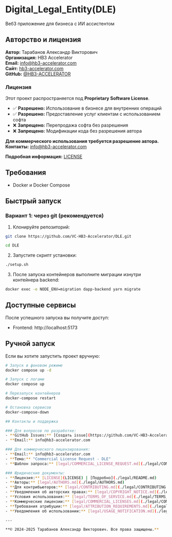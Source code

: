 # Digital_Legal_Entity(DLE)

Веб3 приложение для бизнеса с ИИ ассистентом

## Авторство и лицензия

**Автор:** Тарабанов Александр Викторович  
**Организация:** HB3 Accelerator  
**Email:** info@hb3-accelerator.com  
**Сайт:** [hb3-accelerator.com](https://hb3-accelerator.com)  
**GitHub:** [@HB3-ACCELERATOR](https://github.com/HB3-ACCELERATOR)

### Лицензия

Этот проект распространяется под **Proprietary Software License**. 

- ✅ **Разрешено:** Использование в бизнесе для внутренних операций
- ✅ **Разрешено:** Предоставление услуг клиентам с использованием софта
- ❌ **Запрещено:** Перепродажа софта без разрешения
- ❌ **Запрещено:** Модификации кода без разрешения автора

**Для коммерческого использования требуется разрешение автора.**  
**Контакты:** info@hb3-accelerator.com

**Подробная информация:** [LICENSE](LICENSE)

## Требования

- Docker и Docker Compose

## Быстрый запуск

### Вариант 1: через git (рекомендуется)

1. Клонируйте репозиторий:
```bash
git clone https://github.com/VC-HB3-Accelerator/DLE.git

cd DLE
```
2. Запустите скрипт установки:
```bash
./setup.sh
```
3. После запуска контейнеров выполните миграции изнутри контейнера backend:
```bash
docker exec -e NODE_ENV=migration dapp-backend yarn migrate
```

## Доступные сервисы

После успешного запуска вы получите доступ:

- Frontend: http://localhost:5173

## Ручной запуск

Если вы хотите запустить проект вручную:

```bash
# Запуск в фоновом режиме
docker compose up -d

# Запуск с логами
docker compose up

# Перезапуск контейнеров
docker-compose restart

# Остановка сервисов
docker-compose-down

## Контакты и поддержка

### Для вопросов по разработке:
- **GitHub Issues:** [Создать issue](https://github.com/VC-HB3-Accelerator/DLE/issues)
- **Email:** info@hb3-accelerator.com

### Для коммерческого лицензирования:
- **Email:** info@hb3-accelerator.com
- **Тема:** "Commercial License Request - DLE"
- **Шаблон запроса:** [legal/COMMERCIAL_LICENSE_REQUEST.md](./legal/COMMERCIAL_LICENSE_REQUEST.md)

### Юридические документы:
- **Лицензия:** [LICENSE](LICENSE) | [Подробно](./legal/README.md)
- **Авторы:** [legal/AUTHORS.md](./legal/AUTHORS.md)
- **Для контрибьюторов:** [legal/CONTRIBUTING.md](./legal/CONTRIBUTING.md)
- **Уведомления об авторских правах:** [legal/COPYRIGHT_NOTICE.md](./legal/COPYRIGHT_NOTICE.md)
- **Условия использования:** [legal/TERMS_OF_SERVICE.md](./legal/TERMS_OF_SERVICE.md)
- **Коммерческие лицензии:** [legal/COMMERCIAL_LICENSES.md](./legal/COMMERCIAL_LICENSES.md)
- **Требования атрибуции:** [legal/ATTRIBUTION_REQUIREMENTS.md](./legal/ATTRIBUTION_REQUIREMENTS.md)
- **Уведомления об использовании:** [legal/USAGE_NOTIFICATION.md](./legal/USAGE_NOTIFICATION.md)

---

**© 2024-2025 Тарабанов Александр Викторович. Все права защищены.**